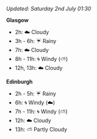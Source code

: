 *Updated: Saturday 2nd July 01:30*

**Glasgow**

* 2h: :cloud: Cloudy
* 3h - 6h: :umbrella: Rainy
* 7h: :cloud: Cloudy
* 8h - 11h: :cyclone: Windy (:partly_sunny:)
* 12h, 13h: :cloud: Cloudy

**Edinburgh**

* 2h - 5h: :umbrella: Rainy
* 6h: :cyclone: Windy (:cloud:)
* 7h - 11h: :cyclone: Windy (:partly_sunny:)
* 12h: :cloud: Cloudy
* 13h: :partly_sunny: Partly Cloudy
